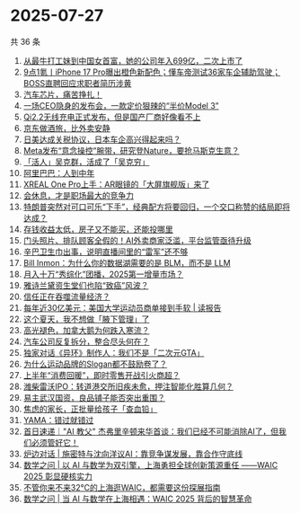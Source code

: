 # 2025-07-27

共 36 条

<!-- BEGIN 36KR -->
<!-- 最后更新时间 2025-07-27 04:28:49 +0800 -->
1. [从最牛打工妹到中国女首富，她的公司年入699亿，二次上市了](https://36kr.com/p/3394389681129856)
1. [9点1氪丨iPhone 17 Pro曝出橙色新配色；懂车帝测试36家车企辅助驾驶；BOSS直聘回应求职者简历涉黄](https://36kr.com/p/3394586947340680)
1. [汽车芯片，痛苦挣扎！](https://36kr.com/p/3395107708373122)
1. [一场CEO隐身的发布会，一款定价狠辣的“半价Model 3”](https://36kr.com/p/3395050002008455)
1. [Qi2.2无线充电正式发布，但是国产厂商好像看不上](https://36kr.com/p/3395185890465926)
1. [京东做酒旅，比外卖安静](https://36kr.com/p/3394559503009926)
1. [日美达成关税协议，日本车企高兴得起来吗？](https://36kr.com/p/3395075065333888)
1. [Meta发布“意念操控”腕带，研究登Nature，要抢马斯克生意？](https://36kr.com/p/3394559572543621)
1. [「活人」吴克群，活成了「吴克穷」](https://36kr.com/p/3394231400401280)
1. [阿里巴巴：人到中年](https://36kr.com/p/3394331415026051)
1. [XREAL One Pro上手：AR眼镜的「大屏旗舰版」来了](https://36kr.com/p/3394504308021635)
1. [会休息，才是职场最大的竞争力](https://36kr.com/p/3395041635240067)
1. [特朗普突然对可口可乐“下手”，经典配方将要回归，一个交口称赞的结局即将达成？](https://36kr.com/p/3394974792763522)
1. [存钱收益太低，房子又不能买，还能投哪里](https://36kr.com/p/3395160415815811)
1. [门头照片、排队顾客全假的！AI外卖商家泛滥，平台监管亟待升级](https://36kr.com/p/3394515490478473)
1. [辛巴卫生巾出事，说明直播间里的“雷军”还不够](https://36kr.com/p/3394330720094597)
1. [Bill Inmon：为什么你的数据湖需要的是 BLM，而不是 LLM](https://36kr.com/p/3395160704157831)
1. [月入十万“秀综化”团播，2025第一增量市场？](https://36kr.com/p/3394389895284865)
1. [雅诗兰黛资生堂们也陷“致癌”风波？](https://36kr.com/p/3394398030449030)
1. [信任正在吞噬流量经济？](https://36kr.com/p/3395102148069768)
1. [每年近30亿美元：美国大学运动员商单接到手软 | 读报告](https://36kr.com/p/3394390577072262)
1. [这个夏天，我不想做「腋下管理」了](https://36kr.com/p/3394226507909251)
1. [高光褪色，加拿大鹅为何跌入寒流？](https://36kr.com/p/3394355754096774)
1. [汽车公司反复拆分，整合尽头何在？](https://36kr.com/p/3395074853996930)
1. [独家对话《异环》制作人：我们不是「二次元GTA」](https://36kr.com/p/3394464114722946)
1. [为什么运动品牌的Slogan都不鼓励卷了？](https://36kr.com/p/3394464315984261)
1. [上半年“消费回暖”，即时零售开战引火商超？](https://36kr.com/p/3394376515684738)
1. [潍柴雷沃IPO：转道港交所旧疾未愈，押注智能化胜算几何？](https://36kr.com/p/3395187798481031)
1. [易主武汉国资，良品铺子能否突出重围？](https://36kr.com/p/3394403466004864)
1. [焦虑的家长，正批量给孩子「查血铅」](https://36kr.com/p/3395101794240644)
1. [YAMA：错过就错过](https://36kr.com/p/3360354887272456)
1. [首日速递｜"AI 教父" 杰弗里辛顿来华首谈：我们已经不可能消除AI了，但我们必须管好它！](https://36kr.com/p/3395845615388809)
1. [炉边对话 | 施密特与沈向洋议AI：靠竞争谋发展，靠合作守底线](https://36kr.com/p/3395850779527301)
1. [数学之问 | 以 AI 与数学为双引擎，上海勇担全球创新策源重任 ——WAIC 2025 彰显硬核实力](https://36kr.com/p/3395854017612160)
1. [不管你来不来32°C的上海逛WAIC，都需要这份探展指南](https://36kr.com/p/3395805438052489)
1. [数学之问 | 当 AI 与数学在上海相遇：WAIC 2025 背后的智慧革命](https://36kr.com/p/3395906876475528)
<!-- END 36KR -->